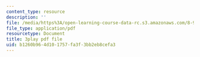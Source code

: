 ```yaml
---
content_type: resource
description: ''
file: /media/https%3A/open-learning-course-data-rc.s3.amazonaws.com/8-962-general-relativity-spring-2020/b1260b964d101757fa3f3bb2eb8cefa3_JNWXzIFcf3g.pdf
file_type: application/pdf
resourcetype: Document
title: 3play pdf file
uid: b1260b96-4d10-1757-fa3f-3bb2eb8cefa3
---
```


